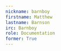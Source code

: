 ```yaml
---
nickname: barnboy
firstname: Matthew
lastname: Barnson
irc: Barnboy
role: Documentation
former: True
---
```


